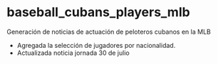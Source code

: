 # baseball_cubans_players_mlb

Generación de noticias de actuación de peloteros cubanos en la MLB
- Agregada la selección de jugadores por nacionalidad.
- Actualizada noticia jornada 30 de julio
